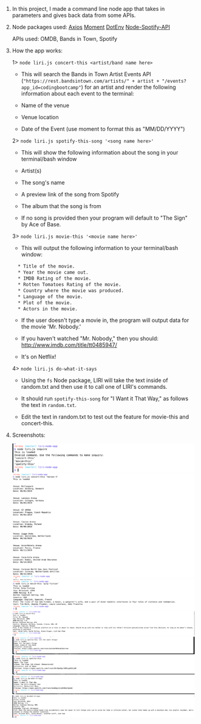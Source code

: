 1. In this project, I made a command line node app that takes in parameters and gives back data from some APIs. 
2. Node packages used:
    [Axios](https://www.npmjs.com/package/axios)
    [Moment](https://www.npmjs.com/package/moment)
    [DotEnv](https://www.npmjs.com/package/dotenv)
    [Node-Spotify-API](https://www.npmjs.com/package/node-spotify-api)

   APIs used:
    OMDB, Bands in Town, Spotify

3. How the app works:

    1> `node liri.js concert-this <artist/band name here>`

    * This will search the Bands in Town Artist Events API (`"https://rest.bandsintown.com/artists/" + artist + "/events?app_id=codingbootcamp"`) for an artist and render the following information about each event to the terminal:

     * Name of the venue

     * Venue location

     * Date of the Event (use moment to format this as "MM/DD/YYYY")

    2> `node liri.js spotify-this-song '<song name here>'`

     * This will show the following information about the song in your terminal/bash window

     * Artist(s)

     * The song's name

     * A preview link of the song from Spotify

     * The album that the song is from

     * If no song is provided then your program will default to "The Sign" by Ace of Base.

    3> `node liri.js movie-this '<movie name here>'`

     * This will output the following information to your terminal/bash window:

     ```
       * Title of the movie.
       * Year the movie came out.
       * IMDB Rating of the movie.
       * Rotten Tomatoes Rating of the movie.
       * Country where the movie was produced.
       * Language of the movie.
       * Plot of the movie.
       * Actors in the movie.
     ```

     * If the user doesn't type a movie in, the program will output data for the movie 'Mr. Nobody.'

     * If you haven't watched "Mr. Nobody," then you should: <http://www.imdb.com/title/tt0485947/>

     * It's on Netflix!


    4> `node liri.js do-what-it-says`

     * Using the `fs` Node package, LIRI will take the text inside of random.txt and then use it to call one of LIRI's commands.

     * It should run `spotify-this-song` for "I Want it That Way," as follows the text in `random.txt`.

     * Edit the text in random.txt to test out the feature for movie-this and concert-this.

4. Screenshots:
    
    ![Alt text](https://github.com/CapApple/liri-node-app/blob/master/screenshots/invalid%20input.png)
    ![alt text](https://github.com/CapApple/liri-node-app/blob/master/screenshots/concert-this.png)
    ![alt text](https://github.com/CapApple/liri-node-app/blob/master/screenshots/movie-this.png)
    ![alt text](https://github.com/CapApple/liri-node-app/blob/master/screenshots/movie-this-default.png)
    ![alt text](https://github.com/CapApple/liri-node-app/blob/master/screenshots/spotify-this.png)
    ![alt text](https://github.com/CapApple/liri-node-app/blob/master/screenshots/spotify-this-default.png)
    ![alt text](https://github.com/CapApple/liri-node-app/blob/master/screenshots/do-what-it-says.png)
    ![alt text](https://github.com/CapApple/liri-node-app/blob/master/screenshots/do-what-it-says-2.png)
    
    
